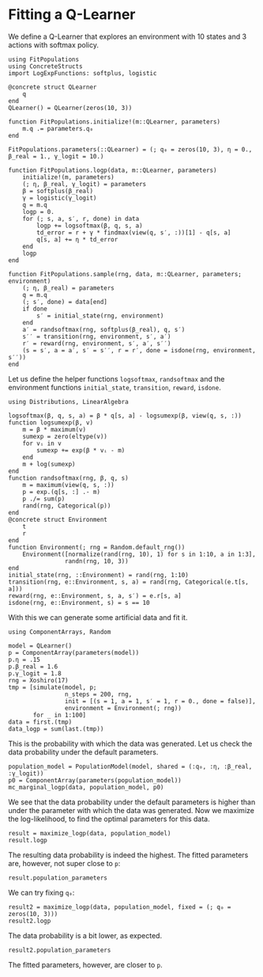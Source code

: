 # Fitting a Q-Learner

We define a Q-Learner that explores an environment with 10 states and 3 actions with softmax policy.

```@example rl
using FitPopulations
using ConcreteStructs
import LogExpFunctions: softplus, logistic

@concrete struct QLearner
    q
end
QLearner() = QLearner(zeros(10, 3))

function FitPopulations.initialize!(m::QLearner, parameters)
    m.q .= parameters.q₀
end

FitPopulations.parameters(::QLearner) = (; q₀ = zeros(10, 3), η = 0., β_real = 1., γ_logit = 10.)

function FitPopulations.logp(data, m::QLearner, parameters)
    initialize!(m, parameters)
    (; η, β_real, γ_logit) = parameters
    β = softplus(β_real)
    γ = logistic(γ_logit)
    q = m.q
    logp = 0.
    for (; s, a, s′, r, done) in data
        logp += logsoftmax(β, q, s, a)
        td_error = r + γ * findmax(view(q, s′, :))[1] - q[s, a]
        q[s, a] += η * td_error
    end
    logp
end

function FitPopulations.sample(rng, data, m::QLearner, parameters; environment)
    (; η, β_real) = parameters
    q = m.q
    (; s′, done) = data[end]
    if done
        s′ = initial_state(rng, environment)
    end
    a′ = randsoftmax(rng, softplus(β_real), q, s′)
    s′′ = transition(rng, environment, s′, a′)
    r′ = reward(rng, environment, s′, a′, s′′)
    (s = s′, a = a′, s′ = s′′, r = r′, done = isdone(rng, environment, s′′))
end
```

Let us define the helper functions `logsoftmax`, `randsoftmax` and the environment functions `initial_state`, `transition`, `reward`, `isdone`.

```@example rl
using Distributions, LinearAlgebra

logsoftmax(β, q, s, a) = β * q[s, a] - logsumexp(β, view(q, s, :))
function logsumexp(β, v)
    m = β * maximum(v)
    sumexp = zero(eltype(v))
    for vᵢ in v
        sumexp += exp(β * vᵢ - m)
    end
    m + log(sumexp)
end
function randsoftmax(rng, β, q, s)
    m = maximum(view(q, s, :))
    p = exp.(q[s, :] .- m)
    p ./= sum(p)
    rand(rng, Categorical(p))
end
@concrete struct Environment
    t
    r
end
function Environment(; rng = Random.default_rng())
    Environment([normalize(rand(rng, 10), 1) for s in 1:10, a in 1:3],
                randn(rng, 10, 3))
end
initial_state(rng, ::Environment) = rand(rng, 1:10)
transition(rng, e::Environment, s, a) = rand(rng, Categorical(e.t[s, a]))
reward(rng, e::Environment, s, a, s′) = e.r[s, a]
isdone(rng, e::Environment, s) = s == 10
```

With this we can generate some artificial data and fit it.

```@example rl
using ComponentArrays, Random

model = QLearner()
p = ComponentArray(parameters(model))
p.η = .15
p.β_real = 1.6
p.γ_logit = 1.8
rng = Xoshiro(17)
tmp = [simulate(model, p;
                n_steps = 200, rng,
                init = [(s = 1, a = 1, s′ = 1, r = 0., done = false)],
                environment = Environment(; rng))
       for _ in 1:100]
data = first.(tmp)
data_logp = sum(last.(tmp))
```
This is the probability with which the data was generated.
Let us check the data probability under the default parameters.

```@example rl
population_model = PopulationModel(model, shared = (:q₀, :η, :β_real, :γ_logit))
p0 = ComponentArray(parameters(population_model))
mc_marginal_logp(data, population_model, p0)
```
We see that the data probability under the default parameters is higher than under the parameter with which the data was generated. Now we maximize the log-likelihood, to find the optimal parameters for this data.

```@example rl
result = maximize_logp(data, population_model)
result.logp
```
The resulting data probability is indeed the highest. The fitted parameters are, however, not super close to `p`:
```@example rl
result.population_parameters
```

We can try fixing `q₀`:

```@example rl
result2 = maximize_logp(data, population_model, fixed = (; q₀ = zeros(10, 3)))
result2.logp
```
The data probability is a bit lower, as expected.
```@example rl
result2.population_parameters
```
The fitted parameters, however, are closer to `p`.
